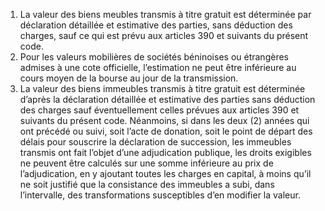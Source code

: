 1) La valeur des biens meubles transmis à titre gratuit est déterminée par déclaration détaillée et estimative des parties, sans déduction des charges, sauf ce qui est prévu aux articles 390 et suivants du présent code.
2) Pour les valeurs mobilières de sociétés béninoises ou étrangères admises à une cote
officielle, l’estimation ne peut être inférieure au cours moyen de la bourse au jour de la transmission.
3) La valeur des biens immeubles transmis à titre gratuit est déterminée d’après la
déclaration  détaillée  et  estimative  des  parties  sans  déduction  des  charges  sauf éventuellement celles prévues aux articles 390 et suivants du présent code.
Néanmoins, si dans les deux (2) années qui ont précédé ou suivi, soit l’acte de donation, soit le point de départ des délais pour souscrire la déclaration de succession, les immeubles transmis ont fait l’objet d’une adjudication publique, les droits exigibles ne peuvent être calculés sur une somme inférieure au prix de l’adjudication, en y ajoutant toutes les charges en capital, à moins qu’il ne soit justifié que la consistance des immeubles a subi, dans l’intervalle, des transformations susceptibles d’en modifier la valeur.